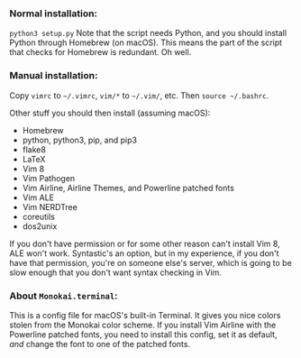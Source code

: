 ### Normal installation: ###
`python3 setup.py`
Note that the script needs Python, and you should install Python through 
Homebrew (on macOS). This means the part of the script that checks for Homebrew
is redundant. Oh well.

### Manual installation: ###
Copy `vimrc` to `~/.vimrc`, `vim/*` to `~/.vim/`, etc. Then `source ~/.bashrc`.

Other stuff you should then install (assuming macOS):
* Homebrew
* python, python3, pip, and pip3
* flake8
* LaTeX
* Vim 8
* Vim Pathogen
* Vim Airline, Airline Themes, and Powerline patched fonts
* Vim ALE 
* Vim NERDTree
* coreutils
* dos2unix

If you don't have permission or for some other reason can't install Vim 8, ALE
won't work. Syntastic's an option, but in my experience, if you don't have that
permission, you're on someone else's server, which is going to be slow enough
that you don't want syntax checking in Vim.

### About `Monokai.terminal`: ###
This is a config file for macOS's built-in Terminal. It gives you nice colors
stolen from the Monokai color scheme. If you install Vim Airline with the
Powerline patched fonts, you need to install this config, set it as default,
_and_ change the font to one of the patched fonts.
